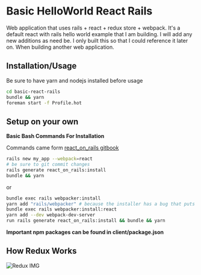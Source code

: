 # Basic HelloWorld React Rails

Web application that uses rails + react + redux store + webpack. It's a default react with rails hello world example that I am building. I will add any new additions as need be. I only built this so that I could reference it later on. When building another web application.

## Installation/Usage
Be sure to have yarn and nodejs installed before usage

```bash
cd basic-react-rails
bundle && yarn
foreman start -f Profile.hot
```

## Setup on your own
**Basic Bash Commands For Installation**

Commands came form [react_on_rails gitbook](https://shakacode.gitbooks.io/react-on-rails/content/docs/tutorial.html)

```bash
rails new my_app --webpack=react
# be sure to git commit changes
rails generate react_on_rails:install
bundle && yarn
```

or

```bash
bundle exec rails webpacker:install
yarn add "rails/webpacker" # because the installer has a bug that puts in an invalid version in your package.json.
bundle exec rails webpacker:install:react
yarn add --dev webpack-dev-server
run rails generate react_on_rails:install && bundle && yarn
```

**Important npm packages can be found in client/package.json**

## How Redux Works

![Redux IMG](https://1npo9l3lml0zvr6w62acc3t1-wpengine.netdna-ssl.com/wp-content/uploads/2017/05/redux-cycle.jpg)
